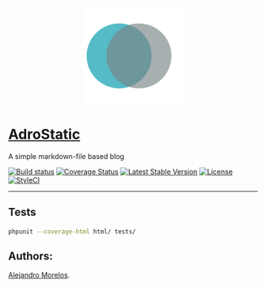 <p align="center">
  <a href="https://gitlab.com/adrorock/adrostatic" target="_blank">
    <img src="/adrostatic.png" alt="AdroStatic"/>
  </a>
</p>

[AdroStatic](https://github.com/adrorocker/adrostatic)
===================================

A simple markdown-file based blog

[![Build status][Master image]][Master]
[![Coverage Status][Master covarage image]][Master covarage]
[![Latest Stable Version][Stable version image]][Stable version]
[![License][License image]][License]
[![StyleCI][StyleCI image]][StyleCI]

-----------------------------------

## Tests

```bash
phpunit --coverage-html html/ tests/
```

## Authors:

[Alejandro Morelos](https://github.com/adrorocker). 

  [Master]: https://travis-ci.org/adrorocker/adrostatic/
  [Master image]: https://travis-ci.org/adrorocker/adrostatic.svg?branch=master
  [Master covarage]: https://coveralls.io/github/adrorocker/adrostatic
  [Master covarage image]: https://img.shields.io/coveralls/github/adrorocker/adrostatic/master.svg
  [Stable version]: https://packagist.org/packages/adrorocker/adrostatic
  [Stable version image]: https://poser.pugx.org/adrorocker/adrostatic/v/stable
  [License]: https://packagist.org/packages/adrorocker/adrostatic
  [License image]: https://poser.pugx.org/adrorocker/adrostatic/license
  [StyleCI]: https://styleci.io/repos/109353835
  [StyleCI image]: https://styleci.io/repos/109353835/shield?branch=master
